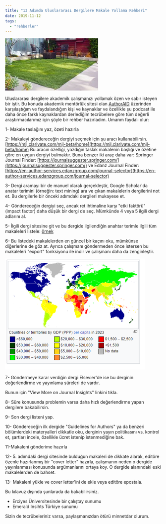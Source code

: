 ```yaml
---
title: "13 Adımda Uluslararası Dergilere Makale Yollama Rehberi"
date: 2019-11-12
tags: 
  - "rehberler"
---
```


![academic journals ile ilgili görsel sonucu"](/images/images)

Uluslararası dergilere akademik çalışmanızı yollamak özen ve sabır isteyen bir iştir. Bu konuda akademik mentörlük sitesi olan [AuthorAID](https://www.authoraid.info/en/) üzerinden karşılaştığım ve faydalandığım kişi ve kaynaklar ve özellikle şu podcast ile daha önce farklı kaynaklardan derlediğim tecrübelere göre tüm değerli araştırmacılarımız için şöyle bir rehber hazırladım. Umarım faydalı olur:

1- Makale taslağını yaz, özeti hazırla

2- Makaleyi göndereceğin dergiyi seçmek için şu aracı kullanabilirsin. [https://mjl.clarivate.com/mjl-beta/home](https://mjl.clarivate.com/mjl-beta/home) Bu aracın özelliği, yazdığın taslak makalenin başlığı ve özetine göre en uygun dergiyi bulmaktır. Buna benzer iki araç daha var: Springer Journal Finder: [https://journalsuggester.springer.com/](https://journalsuggester.springer.com/) ve Edanz Journal Finder: [https://en-author-services.edanzgroup.com/journal-selector](https://en-author-services.edanzgroup.com/journal-selector)

3- Dergi aramayı bir de manuel olarak gerçekleştir, Google Scholar'da anatar terimini (örneğin: text mining) ara ve çıkan makalelerin dergilerini not et. Bu dergilerle bir önceki adımdaki dergileri mukayese et.

4- Göndereceğin dergiyi seç, ancak ret ihtimaline karşı "etki faktörü" (impact factor) daha düşük bir dergi de seç. Mümkünde 4 veya 5 ilgili dergi adlarını al.

5- İlgili dergi sitesine git ve bu dergide ilgilendiğin anahtar terimle ilgili tüm makaleleri listele: [örnek](https://www.sciencedirect.com/search/advanced?qs=%22text%20mining%22&pub=Expert%20Systems%20with%20Applications&cid=271506&years=2020%2C2019%2C2018&offset=0)

6- Bu listedeki makalelerden en güncel bir kaçını oku, mümkünse diğerlerine de göz at. Ayrıca çalışmanı göndermeden önce istersen bu makaleleri "export" fonksiyonu ile indir ve çalışmanı daha da zenginleştir.

![](/images/image.png)

7- Göndermeye karar verdiğin dergi Elsevier'de ise bu derginin değerlendirme ve yayınlama süreleri de vardır.

Bunun için "View More on Journal Insights" linkini tıkla.

8- Süre konusunda problemin varsa daha hızlı değerlendirme yapan dergilere bakabilirsin.

9- Son dergi listeni yap.

10- Göndereceğin ilk dergide "Guidelines for Authors" ya da benzeri bölümlerdeki materyalleri dikkatle oku, derginin yayın politikasını vs. kontrol et, şartları incele, özellikle ücret istenip istenmediğine bak.

11-Makaleni gönderime hazırla

12- 5. adımdaki dergi sitesinde bulduğun makaleri de dikkate alarak, editöre özenle hazırlanmış bir "cover letter" hazırla, çalışmanın neden o dergide yayınlanması konusunda argümanlarını ortaya koy. O dergide alanındaki eski makalelerden de bahset.

13- Makaleni yükle ve cover letter'ini de ekle veya editöre epostala.  

Bu kılavuz dışında şunlarada da bakabilirsiniz.

- Erciyes Üniversitesinde bir çalıştay sunumu
- Emerald Insihts Türkiye sunumu

Sizin de tecrübeleriniz varsa, paylaşmanızdan ötürü minnetdar olurum.
